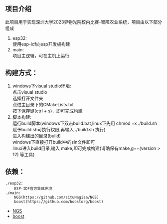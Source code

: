 ## 项目介绍
此项目用于实现深圳大学2023界物光院校内比赛-智障农业系统，项目由以下部分组成  
1) esp32:  
	使用esp-idf向esp开发板构建
2) main:  
	项目主逻辑，可在主机上运行

## 构建方式：
1) windows下visual studio环境:  
	点击visual studio  
	选择打开文件夹  
	点进主目录下的CMakeLists.txt  
	按下保存键(ctrl + s)，即可完成构建  
2) 脚本构建:  
	运行build脚本(windows下双击build.bat,linux下先用 chmod +x ./build.sh 赋予build.sh可执行权限,再输入 ./build.sh 执行)  
	进入构建出的目录(build)  
	windows下直接打开build中的sln文件即可  
	linux进入build目录,输入 make,即可完成构建(请确保有make,g++(version > 12) 等工具)  

## 依赖：
	./esp32:
		ESP-IDF官方集成环境
	./main: 
		NGS(https://github.com/situNagisa/NGS)
		boost(https://github.com/boostorg/boost)

- [NGS](https://github.com/situNagisa/NGS)
- [boost](https://github.com/boostorg/boost)


